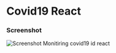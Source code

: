 # Covid19 React

### Screenshot
![Screenshot Monitiring covid19 id react](https://raw.githubusercontent.com/IrvanAhmadP/covid19-id-code/master/screenshot/screenshot%20covid19.webp)

